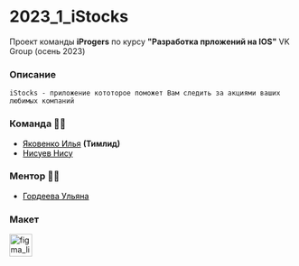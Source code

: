 <h1>2023_1_iStocks</h1>

<p>
    Проект команды <b>iProgers</b> по курсу <b>"Разработка прложений на IOS"</b> VK Group (осень 2023)
</p>

<h3>Описание</h3>

```text
iStocks - приложение кототорое поможет Вам следить за акциями ваших любимых компаний
```

<h3> Команда &#128104;&#8205;&#128102;</h3>

- <a href="https://t.me/yakovenko_me" style="color: black;">Яковенко Илья</a> <b>(Тимлид)</b>
- <a href="https://t.me/nisuev" style="color: black;">Нисуев Нису</a>

<h3> Ментор &#128105;&#8205;&#127979;</h3>

- <a href="https://t.me/ul_gord" style="color: black;">Гордеева Ульяна</a>

<h3> Макет </h3>

<a href="https://www.figma.com/file/p48i82Wx26pmhdOzRtycuU/iStocks?type=design&node-id=0%3A1&mode=design&t=ArlKwUKHRwPIXnZA-1">
    <img src="https://img.shields.io/static/v1?message=Figma&logo=figma&label=&color=2e2e2e&logoColor=c8c8c8&labelColor=252525&style=for-the-badge" height="40" alt="figma_link"  />
</a>
